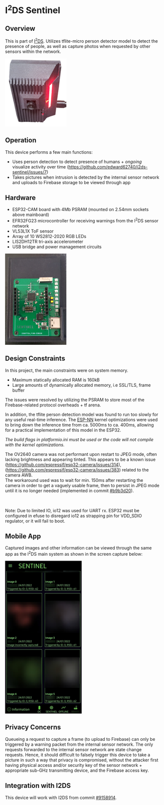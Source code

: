 # I<sup>2</sup>DS Sentinel

## Overview
This is part of [I<sup>2</sup>DS](https://github.com/edward62740/i2ds). Utilizes tflite-micro person detector model to detect the presence of people, as well as capture photos when requested by other sensors within the network.

<img src="https://github.com/edward62740/i2ds-sentinel/blob/master/Documentation/i2ds-sentinel.jpg" alt="sentinel" width="200"/>

## Operation
This device performs a few main functions:
* Uses person detection to detect presence of humans + _ongoing_ visualize activity over time (https://github.com/edward62740/i2ds-sentinel/issues/7)
* Takes pictures when intrusion is detected by the internal sensor network and uploads to Firebase storage to be viewed through app

## Hardware
* ESP32-CAM board with 4Mb PSRAM (mounted on 2.54mm sockets above mainboard)
* EFR32FG23 microcontroller for receiving warnings from the I<sup>2</sup>DS sensor network
* VL53L1X ToF sensor
* Array of 10 WS2812-2020 RGB LEDs
* LIS2DH12TR tri-axis accelerometer
* USB bridge and power management circuits

<img src="https://github.com/edward62740/i2ds-sentinel/blob/master/Documentation/pcb.jpg" alt="sentinel" width="200"/>
  
## Design Constraints
In this project, the main constraints were on system memory.
* Maximum statically allocated RAM is 160kB
* Large amounts of dynamically allocated memory, i.e SSL/TLS, frame buffer

The issues were resolved by utilizing the PSRAM to store most of the Firebase-related protocol overheads + tf arena.


In addition, the tflite person detection model was found to run too slowly for any useful real-time inference. 
The [ESP-NN](https://github.com/espressif/esp-nn) kernel optimizations were used to bring down the inference time from ca. 5000ms to ca. 400ms, allowing for a practical implementation of this model in the ESP32.

_The build flags in platformio.ini must be used or the code will not compile with the kernel optimizations._
<br>

The OV2640 camera was not performant upon restart to JPEG mode, often lacking brightness and appearing tinted. This appears to be a known issue (https://github.com/espressif/esp32-camera/issues/314), (https://github.com/espressif/esp32-camera/issues/383) related to the camera AWB. <br>
The workaround used was to wait for min. 150ms after restarting the camera in order to get a vaguely usable frame, then to persist in JPEG mode until it is no longer needed (implemented in commit [#b9b3d20](https://github.com/edward62740/i2ds-sentinel/commit/b9b3d20fc2c7c2deef02794aad9a063e34ca1ace)). <br><br>

<br>
Note: Due to limited IO, io12 was used for UART rx. ESP32 must be configured in efuse to disregard io12 as strapping pin for VDD_SDIO regulator, or it will fail to boot.

## Mobile App

Captured images and other information can be viewed through the same app as the I<sup>2</sup>DS main system as shown in the screen capture below:

<img src="https://github.com/edward62740/i2ds-sentinel/blob/master/Documentation/app.jpg" alt="app" width="250"/>


## Privacy Concerns
Queueing a request to capture a frame (to upload to Firebase) can only be triggered by a warning packet from the internal sensor network. The only requests forwarded to the internal sensor network are state change requests. Hence, it should difficult to falsely trigger this device to take a picture in such a way that privacy is compromised, without the attacker first having physical access and/or security key of the sensor network + appropriate sub-GHz transmitting device, and the Firebase access key.

## Integration with I2DS
This device will work with I2DS from commit [#9158914](https://github.com/edward62740/I2DS/commit/91589148e6d0b51ad65f4bae4d2b9b4c82a5fe6a).






